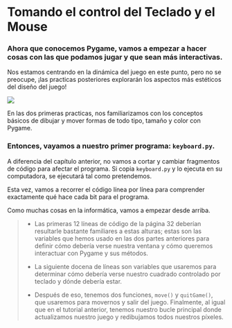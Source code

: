 # Tomando el control del Teclado y el Mouse
### Ahora que conocemos Pygame, vamos a empezar a hacer cosas con las que podamos jugar y que sean más interactivas. 

Nos estamos centrando en la dinámica del juego en este punto, pero no se preocupe, ¡las practicas posteriores explorarán los aspectos más estéticos del diseño del juego!

![](https://media.giphy.com/media/11y8mcRPyJ4aSk/giphy.gif)

En las dos primeras practicas, nos familiarizamos con los conceptos básicos de dibujar y mover formas de todo tipo, tamaño y color con Pygame. 

### Entonces, vayamos a nuestro primer programa: `keyboard.py`. 

A diferencia del capítulo anterior, no vamos a cortar y cambiar fragmentos de código para afectar el programa. Si copia `keyboard.py` y lo ejecuta en su computadora, se ejecutará tal como pretendemos. 

Esta vez, vamos a recorrer el código línea por línea para comprender exactamente qué hace cada bit para el programa. 

Como muchas cosas en la informática, vamos a empezar desde arriba.
 
> - Las primeras 12 líneas de código de la página 32 deberían resultarle bastante familiares a estas alturas; estas son las variables que hemos usado en las dos partes anteriores para definir cómo debería verse nuestra ventana y cómo queremos interactuar con Pygame y sus métodos.
>
> - La siguiente docena de líneas son variables que usaremos para determinar cómo debería verse nuestro cuadrado controlado por teclado y dónde debería estar. 
>
> - Después de eso, tenemos dos funciones, `move()` y `quitGame()`, que usaremos para movernos y salir del juego. Finalmente, al igual que en el tutorial anterior, tenemos nuestro bucle principal donde actualizamos nuestro juego y redibujamos todos nuestros píxeles.


<!--stackedit_data:
eyJoaXN0b3J5IjpbLTQ5NTI5MTM5NSwxNjg4MTM2ODI0LDgzNT
QzNTY4NiwtNzg0ODcxMDEyLC03OTEzNTIyNDYsMTQ0NzM4ODk4
XX0=
-->